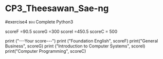 # CP3_Theesawan_Sae-ng
#exercise4 ของ Complete Python3

scoreF =90.5
scoreG =300
scoreI =450.5
scoreC = 500


print ("---Your score---")
print ("Foundation English", scoreF)
print("General Business", scoreG)
print ("Introduction to Computer Systems", scoreI)
print("Computer Programming", scoreC)